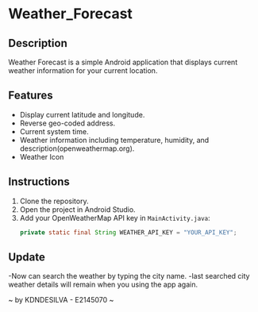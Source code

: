 # Weather_Forecast

## Description
Weather Forecast is a simple Android application that displays current weather information for your current location.

## Features
- Display current latitude and longitude.
- Reverse geo-coded address.
- Current system time.
- Weather information including temperature, humidity, and description(openweathermap.org).
- Weather Icon

## Instructions
1. Clone the repository.
2. Open the project in Android Studio.
3. Add your OpenWeatherMap API key in `MainActivity.java`:
   ```java
   private static final String WEATHER_API_KEY = "YOUR_API_KEY";

## Update

-Now can search the weather by typing the city name.
-last searched city weather details will remain when you using the app again.


~ by KDNDESILVA - E2145070 ~
